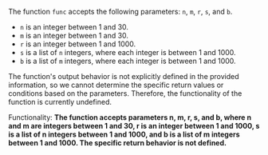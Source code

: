 The function `func` accepts the following parameters: `n`, `m`, `r`, `s`, and `b`. 

- `n` is an integer between 1 and 30.
- `m` is an integer between 1 and 30.
- `r` is an integer between 1 and 1000.
- `s` is a list of `n` integers, where each integer is between 1 and 1000.
- `b` is a list of `m` integers, where each integer is between 1 and 1000.

The function's output behavior is not explicitly defined in the provided information, so we cannot determine the specific return values or conditions based on the parameters. Therefore, the functionality of the function is currently undefined.

Functionality: **The function accepts parameters n, m, r, s, and b, where n and m are integers between 1 and 30, r is an integer between 1 and 1000, s is a list of n integers between 1 and 1000, and b is a list of m integers between 1 and 1000. The specific return behavior is not defined.**